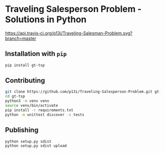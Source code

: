 # Traveling Salesperson Problem - Solutions in Python

https://api.travis-ci.org/p13i/Traveling-Salesman-Problem.svg?branch=master

## Installation with `pip`

```bash
pip install gt-tsp
```

## Contributing

```bash
git clone https://github.com/p13i/Traveling-Salesperson-Problem.git gt-tsp
cd gt-tsp
python3 -m venv venv
source venv/bin/activate
pip install -r requirements.txt
python -m unittest discover -s tests
```

## Publishing

```bash
python setup.py sdist
python setup.py sdist upload
```
